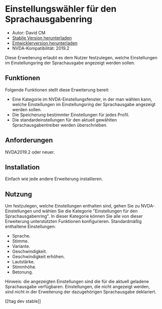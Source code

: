 # Einstellungswähler für den Sprachausgabenring #

* Autor: David CM
* [Stabile Version herunterladen][1]
* [Entwicklerversion herunterladen][2]
* NVDA-Kompatibilität: 2019.2

Diese Erweiterung erlaubt es dem Nutzer festzulegen, welche Einstellungen im Einstellungsring der Sprachausgabe angezeigt werden sollen.

## Funktionen
Folgende Funktionen stellt diese Erweiterung bereit:

* Eine Kategorie im NVDA-Einstellungsfenster, in der man wählen kann, welche
  Einstellungen im Einstellungsring der Sprachausgabe angezeigt werden
  sollen.
* Die Speicherung bestimmter Einstellungen für jedes Profil.
* Die standardeinstellungen für den aktuell gewählten Sprachausgabentreiber
  werden überschrieben.

## Anforderungen
NVDA2019.2 oder neuer.

## Installation
Einfach wie jede andere Erweiterung installieren.

## Nutzung
Um festzulegen, welche Einstellungen enthalten sind, gehen Sie zu
NVDA-Einstellungen und wählen Sie die Kategorie "Einstellungen für den
Sprachausgabenring". In dieser Kategorie können Sie alle von dieser
Erweiterung unterstützten Funktionen konfigurieren. Standardmäßig enthaltene
Einstellungen:

* Sprache.
* Stimme.
* Variante.
* Geschwindigkeit.
* Geschwindigkeit erhöhen.
* Lautstärke.
* Stimmhöhe.
* Betonung.

Hinweis: die angezeigten Einstellungen sind die für die aktuell geladene
Sprachausgabe verfügbaren. Einstellungen, die nicht angezeigt werden, sind
nicht in der Erweiterung der dazugehörigen Sprachausgabe deklariert.

[[!tag dev stable]]

[1]: https://addons.nvda-project.org/files/get.php?file=synthrings

[2]: https://addons.nvda-project.org/files/get.php?file=synthrings
